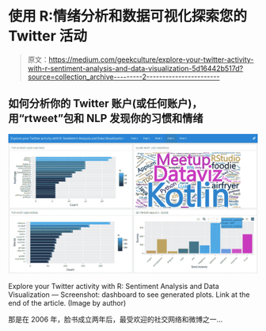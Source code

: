 # 使用 R:情绪分析和数据可视化探索您的 Twitter 活动

> 原文：<https://medium.com/geekculture/explore-your-twitter-activity-with-r-sentiment-analysis-and-data-visualization-5d16442b517d?source=collection_archive---------2----------------------->

## 如何分析你的 Twitter 账户(或任何账户)，用“rtweet”包和 NLP 发现你的习惯和情绪

![](img/971a04b46d0cb6b64445b956cee36cbc.png)

Explore your Twitter activity with R: Sentiment Analysis and Data Visualization — Screenshot: dashboard to see generated plots. Link at the end of the article. (Image by author)

那是在 2006 年，脸书成立两年后，最受欢迎的社交网络和微博之一…